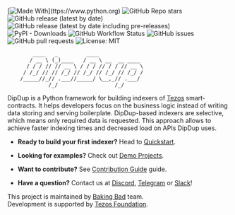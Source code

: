 [![Made With](https://img.shields.io/badge/made%20with-python-blue.svg?)](ttps://www.python.org)
![GitHub Repo stars](https://img.shields.io/github/stars/dipdup-net/dipdup-py)
![GitHub release (latest by date)](https://img.shields.io/github/v/release/dipdup-net/dipdup-py?label=stable)
![GitHub release (latest by date including pre-releases)](https://img.shields.io/github/v/release/dipdup-net/dipdup-py?include_prereleases&label=latest)
![PyPI - Downloads](https://img.shields.io/pypi/dm/dipdup)
![GitHub Workflow Status](https://img.shields.io/github/workflow/status/dipdup-net/dipdup-py/Test)
![GitHub issues](https://img.shields.io/github/issues/dipdup-net/dipdup-py)
![GitHub pull requests](https://img.shields.io/github/issues-pr/dipdup-net/dipdup-py)
![License: MIT](https://img.shields.io/github/license/dipdup-net/dipdup-py)

```text
        ____   _         ____              
       / __ \ (_)____   / __ \ __  __ ____ 
      / / / // // __ \ / / / // / / // __ \
     / /_/ // // /_/ // /_/ // /_/ // /_/ /
    /_____//_// .___//_____/ \__,_// .___/ 
             /_/                  /_/      
```

DipDup is a Python framework for building indexers of [Tezos](https://tezos.com/) smart-contracts. It helps developers focus on the business logic instead of writing data storing and serving boilerplate. DipDup-based indexers are selective, which means only required data is requested. This approach allows to achieve faster indexing times and decreased load on APIs DipDup uses.

* **Ready to build your first indexer?** Head to [Quickstart](https://docs.dipdup.net/quickstart).

* **Looking for examples?** Check out [Demo Projects](https://github.com/dipdup-net/dipdup-py/tree/master/src).

* **Want to contribute?** See [Contribution Guide](https://github.com/dipdup-net/dipdup-py/tree/master/CONTRIBUTING.md) guide.

* **Have a question?** Contact us at [Discord](https://discord.gg/JZKhv7uW), [Telegram](https://t.me/baking_bad_chat) or [Slack](https://tezos-dev.slack.com/archives/CV5NX7F2L)!


This project is maintained by [Baking Bad](https://baking-bad.org/) team.  
Development is supported by [Tezos Foundation](https://tezos.foundation/).
